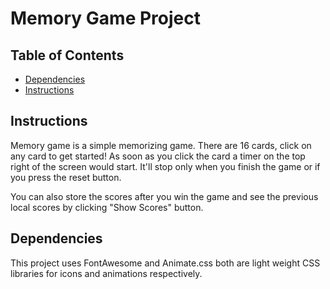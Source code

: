 # Memory Game Project

## Table of Contents

* [Dependencies](#Dependencies)
* [Instructions](#instructions)

## Instructions

Memory game is a simple memorizing game. There are 16 cards, click on any card to get started! As soon as you click the card a timer on the top right of the screen would start. It'll stop only when you finish the game or if you press the reset button.

You can also store the scores after you win the game and see the previous local scores by clicking "Show Scores" button.

## Dependencies

This project uses FontAwesome and Animate.css both are light weight CSS libraries for icons and animations respectively.